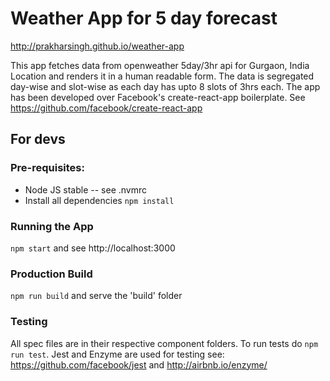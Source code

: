 # Weather App for 5 day forecast

http://prakharsingh.github.io/weather-app

This app fetches data from openweather 5day/3hr api for Gurgaon, India Location and renders it in a human readable form.
The data is segregated day-wise and slot-wise as each day has upto 8 slots of 3hrs each.
The app has been developed over Facebook's create-react-app boilerplate. See https://github.com/facebook/create-react-app
## For devs

### Pre-requisites:
* Node JS stable -- see .nvmrc
* Install all dependencies `npm install`

### Running the App
`npm start` and see http://localhost:3000

### Production Build
`npm run build` and serve the 'build' folder

### Testing
All spec files are in their respective component folders. To run tests do `npm run test`.
Jest and Enzyme are used for testing see: https://github.com/facebook/jest and http://airbnb.io/enzyme/
